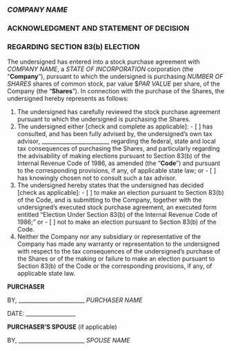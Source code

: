 ### *COMPANY NAME*
### ACKNOWLEDGMENT AND STATEMENT OF DECISION
### REGARDING SECTION 83(b) ELECTION

The undersigned has entered into a stock purchase agreement with *COMPANY NAME*, a *STATE OF INCORPORATION* corporation (the “**Company**”), pursuant to which the undersigned is purchasing *NUMBER OF SHARES* shares of common stock, par value $*PAR VALUE* per share, of the Company (the “**Shares**”). In connection with the purchase of the Shares, the undersigned hereby represents as follows:

1. The undersigned has carefully reviewed the stock purchase agreement pursuant to which the undersigned is purchasing the Shares.
2. The undersigned either [check and complete as applicable]:
		- [ ] has consulted, and has been fully advised by, the undersigned’s own tax advisor, ________________________, regarding the federal, state and local tax consequences of purchasing the Shares, and particularly regarding the advisability of making elections pursuant to Section 83(b) of the Internal Revenue Code of 1986, as amended (the “**Code**”) and pursuant to the corresponding provisions, if any, of applicable state law; or
		- [ ] has knowingly chosen not to consult such a tax advisor.
3. The undersigned hereby states that the undersigned has decided [check as applicable]:
		- [ ] to make an election pursuant to Section 83(b) of the Code, and is submitting to the Company, together with the undersigned’s executed stock purchase agreement, an executed form entitled “Election Under Section 83(b) of the Internal Revenue Code of 1986;” or
		- [ ] not to make an election pursuant to Section 83(b) of the Code.
4. Neither the Company nor any subsidiary or representative of the Company has made any warranty or representation to the undersigned with respect to the tax consequences of the undersigned’s purchase of the Shares or of the making or failure to make an election pursuant to Section 83(b) of the Code or the corresponding provisions, if any, of applicable state law.

**PURCHASER**

BY, ________________________
*PURCHASER NAME*

DATE: __________________


**PURCHASER’S SPOUSE**
(if applicable)

BY, ________________________
*SPOUSE NAME*


